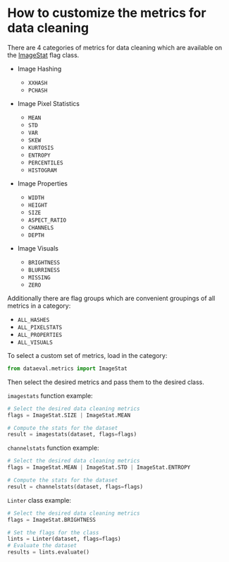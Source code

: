 # How to customize the metrics for data cleaning

There are 4 categories of metrics for data cleaning which are available on the [ImageStat](../reference/flags/imagestat.md) flag class.

* Image Hashing
  - `XXHASH`
  - `PCHASH`
  
* Image Pixel Statistics
  - `MEAN`
  - `STD`
  - `VAR`
  - `SKEW`
  - `KURTOSIS`
  - `ENTROPY`
  - `PERCENTILES`
  - `HISTOGRAM`

* Image Properties
  - `WIDTH`
  - `HEIGHT`
  - `SIZE`
  - `ASPECT_RATIO`
  - `CHANNELS`
  - `DEPTH`

* Image Visuals
  - `BRIGHTNESS`
  - `BLURRINESS`
  - `MISSING`
  - `ZERO`

Additionally there are flag groups which are convenient groupings of all metrics in a category:

* `ALL_HASHES`
* `ALL_PIXELSTATS`
* `ALL_PROPERTIES`
* `ALL_VISUALS`

To select a custom set of metrics, load in the category:

```python
from dataeval.metrics import ImageStat
```

Then select the desired metrics and pass them to the desired class.

`imagestats` function example:

```python
# Select the desired data cleaning metrics
flags = ImageStat.SIZE | ImageStat.MEAN

# Compute the stats for the dataset
result = imagestats(dataset, flags=flags)
```

`channelstats` function example:

```python
# Select the desired data cleaning metrics
flags = ImageStat.MEAN | ImageStat.STD | ImageStat.ENTROPY

# Compute the stats for the dataset
result = channelstats(dataset, flags=flags)
```

`Linter` class example:

```python
# Select the desired data cleaning metrics
flags = ImageStat.BRIGHTNESS

# Set the flags for the class
lints = Linter(dataset, flags=flags)
# Evaluate the dataset
results = lints.evaluate()
```